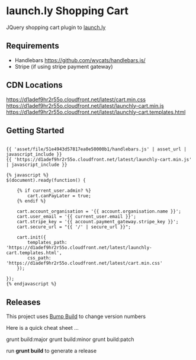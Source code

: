 # launch.ly Shopping Cart

JQuery shopping cart plugin to [launch.ly](http://launch.ly)


## Requirements

- Handlebars https://github.com/wycats/handlebars.js/
- Stripe (if using stripe payment gateway)


## CDN Locations

https://d1adef9hr2r55o.cloudfront.net/latest/cart.min.css
https://d1adef9hr2r55o.cloudfront.net/latest/launchly-cart.min.js
https://d1adef9hr2r55o.cloudfront.net/latest/launchly-cart.templates.html


## Getting Started

~~~~

{{ 'asset/file/51e4943d57817ea0e50000b1/handlebars.js' | asset_url | javascript_include }}
{{ 'https://d1adef9hr2r55o.cloudfront.net/latest/launchly-cart.min.js' | javascript_include }}

{% javascript %}
$(document).ready(function() {

	{% if current_user.admin? %}
		cart.canPayLater = true;
	{% endif %}

	cart.account_organisation = '{{ account.organisation.name }}';
	cart.user_email = '{{ current_user.email }}';
	cart.stripe_key = '{{ account.payment_gateway.stripe_key }}';
	cart.secure_url = "{{ '/' | secure_url }}";

	cart.init({
		templates_path: 'https://d1adef9hr2r55o.cloudfront.net/latest/launchly-cart.templates.html',
		css_path: 'https://d1adef9hr2r55o.cloudfront.net/latest/cart.min.css'
	});

});
{% endjavascript %}
~~~~


## Releases

This project uses [Bump Build](https://github.com/blueimp/grunt-bump-build-git) to change version numbers

Here is a quick cheat sheet ...

grunt build:major
grunt build:minor
grunt build:patch

run **grunt build** to generate a release
